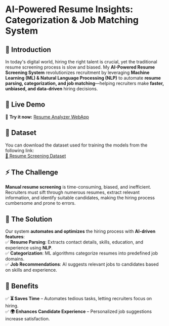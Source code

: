 # AI-Powered Resume Insights: Categorization & Job Matching System  

## 📌 Introduction  
In today's digital world, hiring the right talent is crucial, yet the traditional resume screening process is slow and biased. My **AI-Powered Resume Screening System** revolutionizes recruitment by leveraging **Machine Learning (ML) & Natural Language Processing (NLP)** to automate **resume parsing, categorization, and job matching**—helping recruiters make **faster, unbiased, and data-driven** hiring decisions.  

## 🚀 Live Demo  
🎯 **Try it now:** [Resume Analyzer WebApp](https://resume-analyzer-webapp.onrender.com/)

## 📌 Dataset  
You can download the dataset used for training the models from the following link:  
[📂 Resume Screening Dataset](https://drive.google.com/file/d/1hrh0mQaS2a_NOxSA7WAfYW_tFySb2KHY/view) 

## ⚡ The Challenge  
**Manual resume screening** is time-consuming, biased, and inefficient. Recruiters must sift through numerous resumes, extract relevant information, and identify suitable candidates, making the hiring process cumbersome and prone to errors.  

## 🚀 The Solution  
Our system **automates and optimizes** the hiring process with **AI-driven features**:  
✅ **Resume Parsing**: Extracts contact details, skills, education, and experience using **NLP**.  
✅ **Categorization**: ML algorithms categorize resumes into predefined job domains.  
✅ **Job Recommendations**: AI suggests relevant jobs to candidates based on skills and experience.  

## 🎯 Benefits  
✅ **⏳ Saves Time** – Automates tedious tasks, letting recruiters focus on hiring.   
✅ **🌍 Enhances Candidate Experience** – Personalized job suggestions increase satisfaction.  
